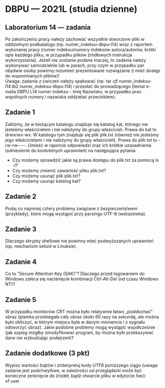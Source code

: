 # DBPU — 2021L (studia dzienne)

## Laboratorium 14 — zadania

Po zakończeniu pracy należy zachować wszystkie stworzone pliki w oddzielnym podkatalogu (np. numer_indeksu-dbpu-l14) wraz z raportem wykonanej pracy (numer indeksu/numery indeksów autora/autorów, krótki opis każdego pliku, w przypadku plików źródłowych instrukcja wykorzystania). Jeżeli nie zostanie podane inaczej, to zadania należy wykonywać samodzielnie lub w parach, przy czym w przypadku par obydwie osoby powinny rozumieć prezentowane rozwiązanie (i mieć dostęp do wspomnianych plików)!  
Uwaga: zadania z ćwiczeń należy spakować (np. tar cjf numer_indeksu-l14.tb2 numer_indeksu-dbpu-l14) i przesłać do prowadzącego (temat e-maila DBPU L14 numer indeksu - Imię Nazwisko, w przypadku prac wspólnych numery i nazwiska oddzielać przecinkiem).

## Zadanie 1

Załóżmy, że w bieżącym katalogu znajduje się katalog kat, którego nie jesteśmy właścicielem i nie należymy do grupy właścicieli. Prawa do kat to drwxrwx-wx. W katalogu tym znajduje się plik plik.txt (również nie jesteśmy jego właścicielami i nie należymy do grupy właścicieli). Prawa do plik.txt to -rw-rw----. Umieść w raporcie odpowiedzi oraz ich krótkie uzasadnienia (odniesienie do konkretnych uprawnień) na następujące pytania:

- Czy możemy sprawdzić jakie są prawa dostępu do plik.txt za pomocą ls -l?
- Czy możemy zmienić zawartość pliku plik.txt?
- Czy możemy usunąć plik plik.txt?
- Czy możemy usunąć katalog kat?

## Zadanie 2

Podaj co najmniej cztery problemy związane z bezpieczeństwem (przykłady), które mogą wystąpić przy parsingu UTF-8 (wskazówka).

## Zadanie 3

Dlaczego skrypty shellowe nie powinny mieć podwyższanych uprawnień (np. mechanizm setuid w Linuksie).

## Zadanie 4

Co to "Secure Attention Key (SAK)"? Dlaczego przed logowaniem do Windows zaleca się naciśnięcie kombinacji Ctrl-Alt-Del (od czasu Windows NT)?

## Zadanie 5

W przypadku monitorów CRT można było relatywnie łatwo „podsłuchać” obraz (plamka przebiegała cały obraz około 60 razy na sekundę, ale można było obliczyć, w którym miejscu była w danym momencie i z sygnału odtworzyć obraz). Jakie podobne problemy mogą wystąpić współcześnie (jak szpieg mógłby zmodyfikować program, by można było przekazywać dane nie wzbudzając podejrzeń)?

## Zadanie dodatkowe (3 pkt)

Wypisz wartości bajtów i zinterpretuj kody UTF8 poniższego ciągu (uwaga: zadanie jest podchwytliwe, w zależności od przeglądarki może być konieczne zerknięcie do źródeł, bądź otwarcie pliku w edytorze hex):  
of ​​user
